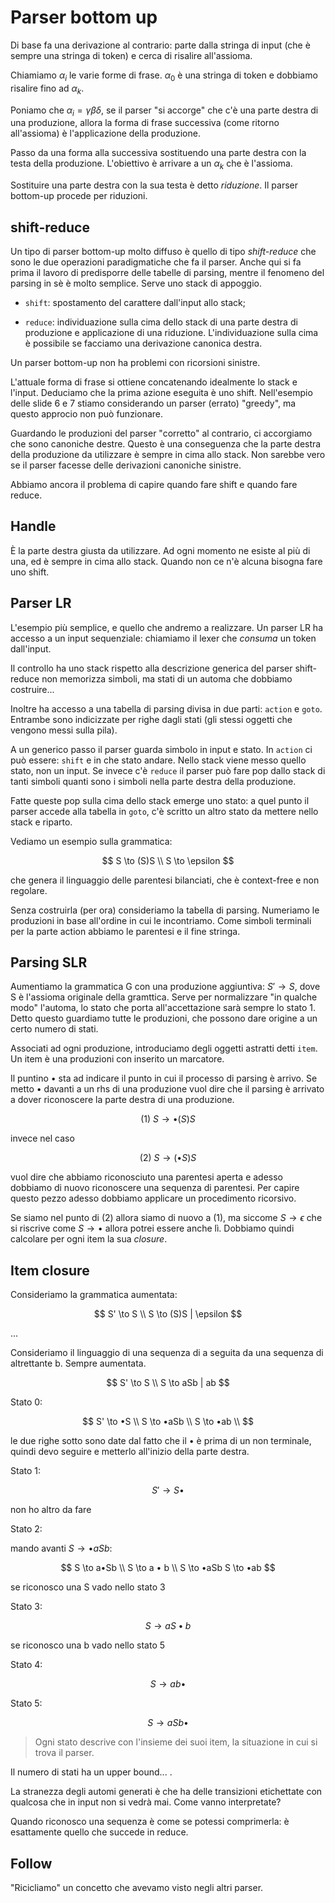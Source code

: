 # Parser bottom up

Di base fa una derivazione al contrario: parte dalla stringa di input (che è sempre una stringa di token) e cerca di
risalire all'assioma.

Chiamiamo $\alpha_i$ le varie forme di frase. $\alpha_0$ è una stringa di token e dobbiamo risalire fino ad $\alpha_k$.

Poniamo che $\alpha_i = \gamma \beta \delta$, se il parser "si accorge" che c'è una parte destra di una produzione,
allora la forma di frase successiva (come ritorno all'assioma) è l'applicazione della produzione.

Passo da una forma alla successiva sostituendo una parte destra con la testa della produzione. L'obiettivo è arrivare a
un $\alpha_k$ che è l'assioma.

Sostituire una parte destra con la sua testa è detto _riduzione_. Il parser bottom-up procede per riduzioni.

## shift-reduce

Un tipo di parser bottom-up molto diffuso è quello di tipo _shift-reduce_ che sono le due operazioni paradigmatiche che
fa il parser. Anche qui si fa prima il lavoro di predisporre delle tabelle di parsing, mentre il fenomeno del parsing
in sè è molto semplice. Serve uno stack di appoggio.

- `shift`: spostamento del carattere dall'input allo stack;

- `reduce`: individuazione sulla cima dello stack di una parte destra di produzione e applicazione di una riduzione.
L'individuazione sulla cima è possibile se facciamo una derivazione canonica destra.

Un parser bottom-up non ha problemi con ricorsioni sinistre.

L'attuale forma di frase si ottiene concatenando idealmente lo stack e l'input. Deduciamo che la prima azione eseguita
è uno shift. Nell'esempio delle slide 6 e 7 stiamo considerando un parser (errato) "greedy", ma questo approcio non può
funzionare.

Guardando le produzioni del parser "corretto" al contrario, ci accorgiamo che sono canoniche destre. Questo è una
conseguenza che la parte destra della produzione da utilizzare è sempre in cima allo stack.
Non sarebbe vero se il parser facesse delle derivazioni canoniche sinistre.

Abbiamo ancora il problema di capire quando fare shift e quando fare reduce.

## Handle

È la parte destra giusta da utilizzare. Ad ogni momento ne esiste al più di una, ed è sempre in cima allo stack. Quando
non ce n'è alcuna bisogna fare uno shift.

## Parser LR

L'esempio più semplice, e quello che andremo a realizzare. Un parser LR ha accesso a un input sequenziale: chiamiamo il
lexer che _consuma_ un token dall'input.

Il controllo ha uno stack rispetto alla descrizione generica del parser shift-reduce non memorizza simboli, ma stati di
un automa che dobbiamo costruire...

Inoltre ha accesso a una tabella di parsing divisa in due parti: `action` e `goto`. Entrambe sono indicizzate per righe
dagli stati (gli stessi oggetti che vengono messi sulla pila).

A un generico passo il parser guarda simbolo in input e stato. In `action` ci può essere: `shift` e in che stato andare.
Nello stack viene messo quello stato, non un input. Se invece c'è `reduce` il parser può fare pop dallo stack di tanti
simboli quanti sono i simboli nella parte destra della produzione.

Fatte queste pop sulla cima dello stack emerge uno stato: a quel punto il parser accede alla tabella in `goto`, c'è
scritto un altro stato da mettere nello stack e riparto.

Vediamo un esempio sulla grammatica:

$$
S \to (S)S \\
S \to \epsilon
$$

che genera il linguaggio delle parentesi bilanciati, che è context-free e non regolare.

Senza costruirla (per ora) consideriamo la tabella di parsing. Numeriamo le produzioni in base all'ordine in cui le
incontriamo. Come simboli terminali per la parte action abbiamo le parentesi e il fine stringa.

## Parsing SLR

Aumentiamo la grammatica G con una produzione aggiuntiva: $S' \to S$, dove S è l'assioma originale della gramttica.
Serve per normalizzare "in qualche modo" l'automa, lo stato che porta all'accettazione sarà sempre lo stato 1. Detto
questo guardiamo tutte le produzioni, che possono dare origine a un certo numero di stati.

Associati ad ogni produzione, introduciamo degli oggetti astratti detti `item`. Un item è una produzioni con inserito
un marcatore.

Il puntino • sta ad indicare il punto in cui il processo di parsing è arrivo. Se metto • davanti a un rhs di una
produzione vuol dire che il parsing è arrivato a dover riconoscere la parte destra di una produzione.

$$
(1) \ S \to • (S)S
$$

invece nel caso

$$
(2) \ S \to (•S)S
$$

vuol dire che abbiamo riconosciuto una parentesi aperta e adesso dobbiamo di nuovo riconoscere una sequenza di
parentesi. Per capire questo pezzo adesso dobbiamo applicare un procedimento ricorsivo.

Se siamo nel punto di (2) allora siamo di nuovo a (1), ma siccome $S \to \epsilon$ che si riscrive come $S \to •$ allora
potrei essere anche lì. Dobbiamo quindi calcolare per ogni item la sua _closure_.

## Item closure

Consideriamo la grammatica aumentata:

$$
S' \to S \\
S \to (S)S | \epsilon
$$

...

Consideriamo il linguaggio di una sequenza di a seguita da una sequenza di altrettante b. Sempre aumentata.

$$
S' \to S \\
S \to aSb | ab
$$

Stato 0:

$$
S' \to •S \\
S \to •aSb \\
S \to •ab \\
$$

le due righe sotto sono date dal fatto che il • è prima di un non terminale, quindi devo seguire e metterlo all'inizio
della parte destra.

Stato 1:

$$
S' \to S•
$$

non ho altro da fare

Stato 2:

mando avanti $S \to •aSb$:

$$
S \to a•Sb \\
S \to a • b \\
S \to •aSb
S \to •ab
$$

se riconosco una S vado nello stato 3

Stato 3:

$$
S \to aS • b
$$

se riconosco una b vado nello stato 5

Stato 4:

$$
S \to ab•
$$

Stato 5:

$$
S \to aSb•
$$

> Ogni stato descrive con l'insieme dei suoi item, la situazione in cui si trova il parser.

Il numero di stati ha un upper bound... $%TODO: qual è?$.

La stranezza degli automi generati è che ha delle transizioni etichettate con qualcosa che in input non si vedrà mai.
Come vanno interpretate?

Quando riconosco una sequenza è come se potessi comprimerla: è esattamente quello che succede in reduce.

## Follow

"Ricicliamo" un concetto che avevamo visto negli altri parser.
